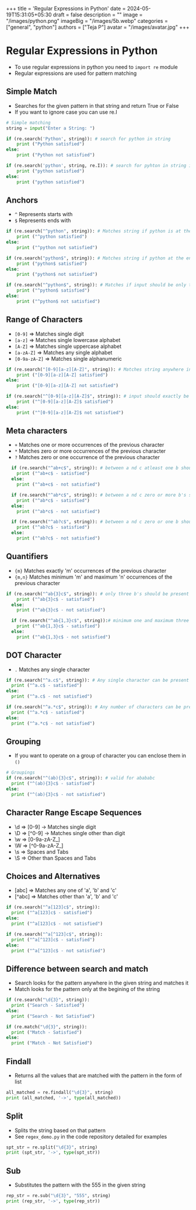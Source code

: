 +++
title = 'Regular Expressions in Python'
date = 2024-05-19T15:31:05+05:30
draft = false
description = ""
image = "/images/python.png"
imageBig = "/images/5b.webp"
categories = ["general", "python"]
authors = ["Teja P"]
avatar = "/images/avatar.jpg"
+++


# Regular Expressions in Python


* To use regular expressions in python you need to `import re` module
* Regular expressions are used for pattern matching

## Simple Match
* Searches for the given pattern in that string and return True or False
* If you want to ignore case you can use re.I 
```python
# Simple matching
string = input("Enter a String: ")

if (re.search('Python', string)): # search for python in string
    print ("Python satisfied")
else:
    print ("Python not satisfied")

if (re.search('python', string, re.I)): # search for pyhton in string ignroe case
    print ("python satisfied")
else:
    print ("python satisfied")
```

## Anchors
* `^` Represents starts with
* `$` Represents ends with

```python
if (re.search("^python", string)): # Matches string if python is at the start of the sentence
    print ("^python satisfied")
else:
    print ("^python not satisfied")

if (re.search("python$", string)): # Matches string if python at the end of the sentence
    print ("python$ satisfied")
else:
    print ("python$ not satisfied")

if (re.search("^python$", string)): # Matches if input should be only the word python
    print ("^python$ satisfied")
else:
    print ("^python$ not satisfied")
```
## Range of Characters
* `[0-9]` => Matches single digit
* `[a-z]` => Matches single lowercase alphabet
* `[A-Z]` => Matches single uppercase alphabet
* `[a-zA-Z]` => Matches any single alphabet
* `[0-9a-zA-Z]` => Matches single alphanumeric

```python
if (re.search("[0-9][a-z][A-Z]", string)): # Matches string anywhere in the sentence which has a three letter word whoose first lette ris num , 2nd small char, 3rd caps char
    print ("[0-9][a-z][A-Z] satisfied")
else:
    print ("[0-9][a-z][A-Z] not satisfied")

if (re.search("^[0-9][a-z][A-Z]$", string)): # input should exactly be a three letter word whoose first lette ris num , 2nd small char, 3rd caps char
    print ("^[0-9][a-z][A-Z]$ satisfied")
else:
    print ("^[0-9][a-z][A-Z]$ not satisfied")
```

## Meta characters
* `+` Matches one or more occurrences of the previous character
* `*` Matches zero or more occurrences of the previous character
* `?` Matches zero or one occurrence of the previous character
```python
  if (re.search("^ab+c$", string)): # between a nd c atleast one b should be present
    print ("^ab+c$ - satisfied")
  else:
    print ("^ab+c$ - not satisfied")

  if (re.search("^ab*c$", string)): # between a nd c zero or more b's should be present
    print ("^ab*c$ - satisfied")
  else:
    print ("^ab*c$ - not satisfied")

  if (re.search("^ab?c$", string)): # between a nd c zero or one b should be present
    print ("^ab?c$ - satisfied")
  else:
    print ("^ab?c$ - not satisfied")
```

## Quantifiers
* `{m}` Matches exactly 'm' occurrences of the previous character
* `{m,n}` Matches minimum 'm' and maximum 'n' occurrences of the previous character

```python
if (re.search("^ab{3}c$", string)): # only three b's should be present between a and c
    print ("^ab{3}c$ - satisfied")
  else:
    print ("^ab{3}c$ - not satisfied")

  if (re.search("^ab{1,3}c$", string)):# minimum one and maximum three b's should be present between a and c
    print ("^ab{1,3}c$ - satisfied")
  else:
    print ("^ab{1,3}c$ - not satisfied")
```

## DOT Character
* `.` Matches any single character

```python
if (re.search("^a.c$", string)): # Any single character can be present between a and c
  print ("^a.c$ - satisfied")
else:
  print ("^a.c$ - not satisfied")

if (re.search("^a.*c$", string)): # Any number of characters can be present between a and c
  print ("^a.*c$ - satisfied")
else:
  print ("^a.*c$ - not satisfied")
```

## Grouping
* If you want to operate on a group of character you can enclose them in `()`
```python
# Groupings
if (re.search("^(ab){3}c$", string)): # valid for abababc
  print ("^(ab){3}c$ - satisfied")
else:
  print ("^(ab){3}c$ - not satisfied")
```

## Character Range Escape Sequences
* \d => [0-9] -> Matches single digit
* \D => [^0-9] -> Matches single other than digit
* \w => [0-9a-zA-Z_]
* \W => [^0-9a-zA-Z_]
* \s => Spaces and Tabs
* \S => Other than Spaces and Tabs

## Choices and Alternatives
* [abc] => Matches any one of 'a', 'b' and 'c'
* [^abc] => Matches other than 'a', 'b' and 'c'

```python
if (re.search("^a[123]c$", string)):
  print ("^a[123]c$ - satisfied")
else:
  print ("^a[123]c$ - not satisfied")

if (re.search("^a[^123]c$", string)):
  print ("^a[^123]c$ - satisfied")
else:
  print ("^a[^123]c$ - not satisfied")
```

## Difference between search and match
* Search looks for the pattern anywhere in the given string and matches it
* Match looks for the pattern only at the begining of the string

```python
if (re.search("\d{3}", string)):
  print ("Search - Satisfied")
else:
  print ("Search - Not Satisfied")

if (re.match("\d{3}", string)):
  print ("Match - Satisfied")
else:
  print ("Match - Not Satisfied")
```

## Findall
* Returns all the values that are matched with the pattern in the form of list

```python
all_matched = re.findall("\d{3}", string)
print (all_matched, '->', type(all_matched))

```

## Split
* Splits the string based on that pattern
* See `regex_demo.py` in the code repository detailed for examples

```python
spt_str = re.split("\d{3}", string)
print (spt_str, '->', type(spt_str))
```

## Sub
* Substitutes the pattern with the 555 in the given string

```python
rep_str = re.sub("\d{3}", "555", string)
print (rep_str, '->', type(rep_str))
```

